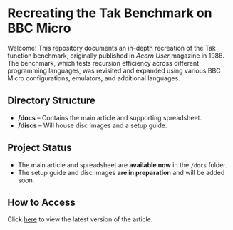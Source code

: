 # Recreating the Tak Benchmark on BBC Micro

Welcome! This repository documents an in-depth recreation of the Tak function benchmark, originally published in *Acorn User* magazine in 1986. The benchmark, which tests recursion efficiency across different programming languages, was revisited and expanded using various BBC Micro configurations, emulators, and additional languages.

## Directory Structure
- **/docs** – Contains the main article and supporting spreadsheet.
- **/discs** – Will house disc images and a setup guide.

## Project Status
- The main article and spreadsheet are **available now** in the `/docs` folder.
- The setup guide and disc images **are in preparation** and will be added soon.

## How to Access
Click [here](./docs/Tak_Language_Testing.pdf) to view the latest version of the article.

